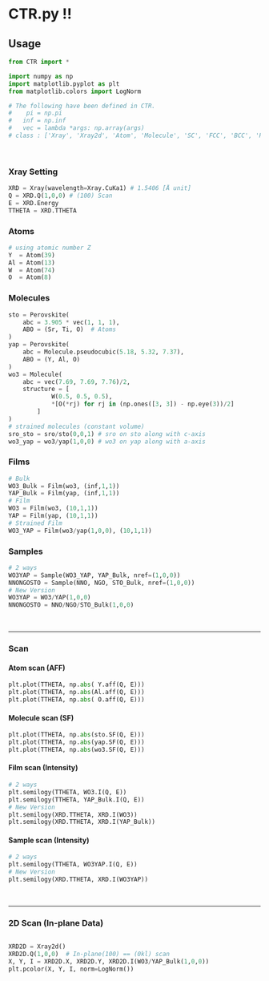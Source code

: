 # CTR.py !!

## Usage

```python
from CTR import *
```
```python
import numpy as np
import matplotlib.pyplot as plt
from matplotlib.colors import LogNorm
```
```python
# The following have been defined in CTR.
#    pi = np.pi
#   inf = np.inf
#   vec = lambda *args: np.array(args)
# class : ['Xray', 'Xray2d', 'Atom', 'Molecule', 'SC', 'FCC', 'BCC', 'Perovskite', 'Film', 'Sample']
```
<br>

### Xray Setting
```python
XRD = Xray(wavelength=Xray.CuKa1) # 1.5406 [Å unit]
Q = XRD.Q(1,0,0) # (100) Scan
E = XRD.Energy
TTHETA = XRD.TTHETA
```

### Atoms
```python
# using atomic number Z
Y  = Atom(39)
Al = Atom(13)
W  = Atom(74)
O  = Atom(8)
```

### Molecules
```python
sto = Perovskite(
    abc = 3.905 * vec(1, 1, 1),
    ABO = (Sr, Ti, O)  # Atoms
)
yap = Perovskite(
    abc = Molecule.pseudocubic(5.18, 5.32, 7.37),
    ABO = (Y, Al, O)
)
wo3 = Molecule(
    abc = vec(7.69, 7.69, 7.76)/2,
    structure = [
            W(0.5, 0.5, 0.5),
            *[O(*rj) for rj in (np.ones([3, 3]) - np.eye(3))/2]
        ]
)
# strained molecules (constant volume)
sro_sto = sro/sto(0,0,1) # sro on sto along with c-axis
wo3_yap = wo3/yap(1,0,0) # wo3 on yap along with a-axis
```

### Films
```python
# Bulk
WO3_Bulk = Film(wo3, (inf,1,1))
YAP_Bulk = Film(yap, (inf,1,1))
# Film
WO3 = Film(wo3, (10,1,1))
YAP = Film(yap, (10,1,1))
# Strained Film
WO3_YAP = Film(wo3/yap(1,0,0), (10,1,1))
```

### Samples
```python
# 2 ways
WO3YAP = Sample(WO3_YAP, YAP_Bulk, nref=(1,0,0))
NNONGOSTO = Sample(NNO, NGO, STO_Bulk, nref=(1,0,0))
# New Version
WO3YAP = WO3/YAP(1,0,0)
NNONGOSTO = NNO/NGO/STO_Bulk(1,0,0)
```

<br>

---

### Scan

#### Atom scan (AFF)
```python
plt.plot(TTHETA, np.abs( Y.aff(Q, E)))
plt.plot(TTHETA, np.abs(Al.aff(Q, E)))
plt.plot(TTHETA, np.abs( O.aff(Q, E)))
```

#### Molecule scan (SF)
```python
plt.plot(TTHETA, np.abs(sto.SF(Q, E)))
plt.plot(TTHETA, np.abs(yap.SF(Q, E)))
plt.plot(TTHETA, np.abs(wo3.SF(Q, E)))
```

#### Film scan (Intensity)
```python
# 2 ways
plt.semilogy(TTHETA, WO3.I(Q, E))
plt.semilogy(TTHETA, YAP_Bulk.I(Q, E))
# New Version
plt.semilogy(XRD.TTHETA, XRD.I(WO3))
plt.semilogy(XRD.TTHETA, XRD.I(YAP_Bulk))
```

#### Sample scan (Intensity)
```python
# 2 ways
plt.semilogy(TTHETA, WO3YAP.I(Q, E))
# New Version
plt.semilogy(XRD.TTHETA, XRD.I(WO3YAP))
```
<br>

---

### 2D Scan (In-plane Data)
```python

XRD2D = Xray2d()
XRD2D.Q(1,0,0)  # In-plane(100) == (0kl) scan
X, Y, I = XRD2D.X, XRD2D.Y, XRD2D.I(WO3/YAP_Bulk(1,0,0))
plt.pcolor(X, Y, I, norm=LogNorm())
```